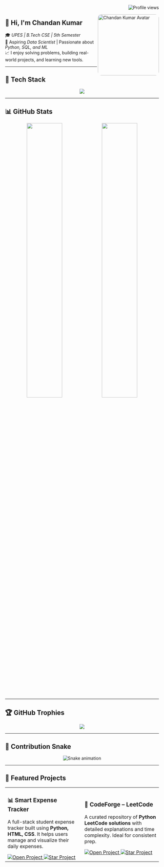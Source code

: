<!-- Chandanr1/Chandanr1 is a ✨ special ✨ repository because its README.md appears on your GitHub profile. -->

<!-- 🧭 Profile Visitor Counter -->
<p align="right">
  <img src="https://komarev.com/ghpvc/?username=Chandanr1&label=Visitors&color=0e75b6&style=flat-square" alt="Profile views" />
</p>

<!-- 🧑‍💼 About + Image Inline -->
<p align="left">
  <img align="right" src="https://github.com/Chandanr1/Chandanr1/blob/main/avtar2.jpg?raw=true" width="200" style="border-radius:12px;" alt="Chandan Kumar Avatar"/>

## 👋 Hi, I'm Chandan Kumar

🎓 *UPES | B.Tech CSE | 5th Semester*  
🚀 Aspiring *Data Scientist* | Passionate about *Python, SQL, and ML*  
📈 I enjoy solving problems, building real-world projects, and learning new tools.
</p>

---

## 🧰 Tech Stack

<p align="center">
  <img src="https://skillicons.dev/icons?i=python,mysql,html,css,java,github,excel,matplotlib" />
</p>

---

## 📊 GitHub Stats

<p align="center">
  <img src="https://github-readme-stats.vercel.app/api?username=Chandanr1&show_icons=true&theme=tokyonight" width="48%"/>
  <img src="https://github-readme-streak-stats.herokuapp.com?user=Chandanr1&theme=tokyonight" width="48%"/>
</p>

---

## 🏆 GitHub Trophies

<p align="center">
  <img src="https://github-profile-trophy.vercel.app/?username=Chandanr1&theme=tokyonight&row=1&margin-w=10" />
</p>

---

## 🐍 Contribution Snake

<p align="center">
  <img src="https://raw.githubusercontent.com/Chandanr1/snake/output/github-contribution-grid-snake.svg" alt="Snake animation" />
</p>

---
## 🚀 Featured Projects

<table>
  <tr>
    <td width="50%">
      <h3>📊 Smart Expense Tracker</h3>
      <p>A full-stack student expense tracker built using <strong>Python, HTML, CSS</strong>. It helps users manage and visualize their daily expenses.</p>
      <a href="https://github.com/Chandanr1/Smart_Expense_Tracker" target="_blank">
        <img src="https://img.shields.io/badge/Open-Project-blue?style=for-the-badge" alt="Open Project" />
      </a>
      <a href="https://github.com/Chandanr1/Smart_Expense_Tracker/stargazers" target="_blank">
        <img src="https://img.shields.io/github/stars/Chandanr1/Smart_Expense_Tracker?style=for-the-badge&label=Star&color=yellow" alt="Star Project" />
      </a>
    </td>
    <td width="50%">
      <h3>🧠 CodeForge – LeetCode</h3>
      <p>A curated repository of <strong>Python LeetCode solutions</strong> with detailed explanations and time complexity. Ideal for consistent prep.</p>
      <a href="https://github.com/Chandanr1/codeforge-leetcode" target="_blank">
        <img src="https://img.shields.io/badge/Open-Project-blue?style=for-the-badge" alt="Open Project" />
      </a>
      <a href="https://github.com/Chandanr1/codeforge-leetcode/stargazers" target="_blank">
        <img src="https://img.shields.io/github/stars/Chandanr1/codeforge-leetcode?style=for-the-badge&label=Star&color=yellow" alt="Star Project" />
      </a>
    </td>
  </tr>
</table>
